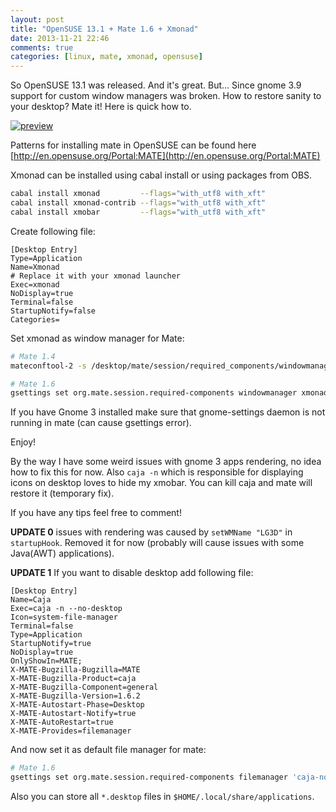 ```yaml
---
layout: post
title: "OpenSUSE 13.1 + Mate 1.6 + Xmonad"
date: 2013-11-21 22:46
comments: true
categories: [linux, mate, xmonad, opensuse]
---
```

So OpenSUSE 13.1 was released. And it's great. But...
Since gnome 3.9 support for custom window managers was broken.
How to restore sanity to your desktop? Mate it! Here is quick how to.

[![preview](https://dl.dropbox.com/u/4109351/octopress/suse-mate-xmonad/re_1.png)](https://dl.dropbox.com/u/4109351/octopress/suse-mate-xmonad/1.png)

<!-- more -->

Patterns for installing mate in OpenSUSE can be found here [http://en.opensuse.org/Portal:MATE](http://en.opensuse.org/Portal:MATE)

Xmonad can be installed using cabal install or using packages from OBS.

```sh
cabal install xmonad         --flags="with_utf8 with_xft"
cabal install xmonad-contrib --flags="with_utf8 with_xft"
cabal install xmobar         --flags="with_utf8 with_xft"
```

Create following file:

```text /usr/share/applications/xmonad.desktop
[Desktop Entry]
Type=Application
Name=Xmonad
# Replace it with your xmonad launcher
Exec=xmonad
NoDisplay=true
Terminal=false
StartupNotify=false
Categories=
```

Set xmonad as window manager for Mate:

```sh
# Mate 1.4
mateconftool-2 -s /desktop/mate/session/required_components/windowmanager xmonad --type string

# Mate 1.6
gsettings set org.mate.session.required-components windowmanager xmonad
```

If you have Gnome 3 installed make sure that gnome-settings daemon is not running in mate (can cause gsettings error).

Enjoy!

By the way I have some weird issues with gnome 3 apps rendering, no idea how to fix this for now.
Also `caja -n` which is responsible for displaying icons on desktop loves to hide my xmobar.
You can kill caja and mate will restore it (temporary fix).

If you have any tips feel free to comment!

**UPDATE 0** issues with rendering was caused by `setWMName "LG3D"` in `startupHook`.
Removed it for now (probably will cause issues with some Java(AWT) applications).

**UPDATE 1** If you want to disable desktop add following file:

```text /usr/share/applications/caja-no-desktop.home
[Desktop Entry]
Name=Caja
Exec=caja -n --no-desktop
Icon=system-file-manager
Terminal=false
Type=Application
StartupNotify=true
NoDisplay=true
OnlyShowIn=MATE;
X-MATE-Bugzilla-Bugzilla=MATE
X-MATE-Bugzilla-Product=caja
X-MATE-Bugzilla-Component=general
X-MATE-Bugzilla-Version=1.6.2
X-MATE-Autostart-Phase=Desktop
X-MATE-Autostart-Notify=true
X-MATE-AutoRestart=true
X-MATE-Provides=filemanager
```

And now set it as default file manager for mate:

```sh
# Mate 1.6
gsettings set org.mate.session.required-components filemanager 'caja-no-desktop'
```

Also you can store all `*.desktop` files in `$HOME/.local/share/applications`.
